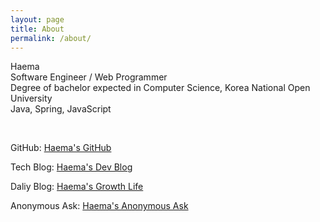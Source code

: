 ```yaml
---
layout: page
title: About
permalink: /about/
---
```


<p>Haema<br>
    Software Engineer / Web Programmer<br>
    Degree of bachelor expected in Computer Science, Korea National Open University<br>
    Java, Spring, JavaScript<br>
</p>
<br>

<p>GitHub:
    <a href="https://github.com/haema-dev" target="_blank">Haema's GitHub</a>
</p>
<p>Tech Blog:
    <a href="https://haema-dev.tistory.com" target="_blank">Haema's Dev Blog</a>
</p>
<p>Daliy Blog:
    <a href="https://velog.io/@haema_dev" target="_blank">Haema's Growth Life</a>
</p>
<p>Anonymous Ask:
    <a href="https://peing.net/ko/c2ca2af5130d54" target="_blank">Haema's Anonymous Ask</a>
</p>



